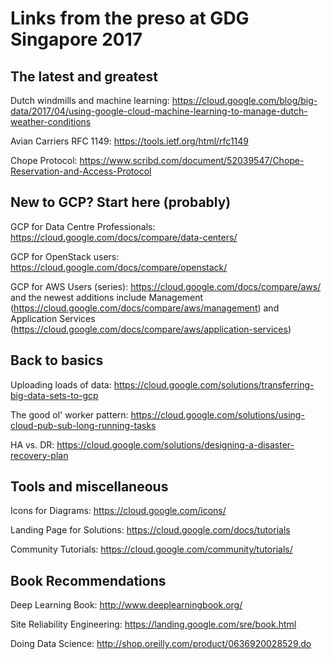 # Links from the preso at GDG Singapore 2017

## The latest and greatest

Dutch windmills and machine learning: https://cloud.google.com/blog/big-data/2017/04/using-google-cloud-machine-learning-to-manage-dutch-weather-conditions

Avian Carriers RFC 1149: https://tools.ietf.org/html/rfc1149

Chope Protocol: https://www.scribd.com/document/52039547/Chope-Reservation-and-Access-Protocol

## New to GCP? Start here (probably)

GCP for Data Centre Professionals: https://cloud.google.com/docs/compare/data-centers/

GCP for OpenStack users: https://cloud.google.com/docs/compare/openstack/

GCP for AWS Users (series): https://cloud.google.com/docs/compare/aws/ and the newest additions include Management (https://cloud.google.com/docs/compare/aws/management) and Application Services (https://cloud.google.com/docs/compare/aws/application-services)

## Back to basics

Uploading loads of data: https://cloud.google.com/solutions/transferring-big-data-sets-to-gcp

The good ol' worker pattern: https://cloud.google.com/solutions/using-cloud-pub-sub-long-running-tasks

HA vs. DR: https://cloud.google.com/solutions/designing-a-disaster-recovery-plan

## Tools and miscellaneous

Icons for Diagrams: https://cloud.google.com/icons/

Landing Page for Solutions: https://cloud.google.com/docs/tutorials

Community Tutorials: https://cloud.google.com/community/tutorials/

## Book Recommendations

Deep Learning Book: http://www.deeplearningbook.org/

Site Reliability Engineering: https://landing.google.com/sre/book.html

Doing Data Science: http://shop.oreilly.com/product/0636920028529.do
